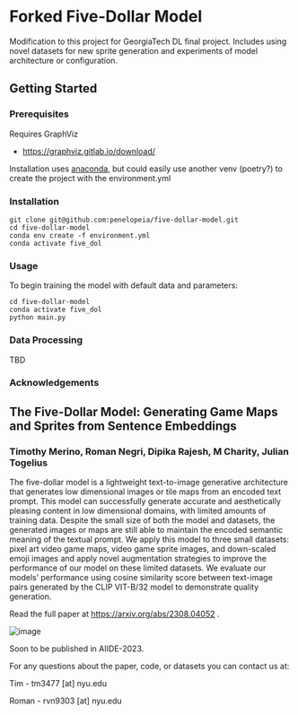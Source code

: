 # Forked Five-Dollar Model

Modification to this project for GeorgiaTech DL final project. Includes using novel datasets for new sprite generation and experiments of model architecture or configuration.

## Getting Started

### Prerequisites

Requires GraphViz

- https://graphviz.gitlab.io/download/

Installation uses [anaconda](https://www.anaconda.com/download), but could easily use another venv (poetry?) to create the project with the environment.yml

### Installation

```
git clone git@github.com:penelopeia/five-dollar-model.git
cd five-dollar-model
conda env create -f environment.yml
conda activate five_dol
```

### Usage

To begin training the model with default data and parameters:

```
cd five-dollar-model
conda activate five_dol
python main.py
```

### Data Processing

TBD

### Acknowledgements

## The Five-Dollar Model: Generating Game Maps and Sprites from Sentence Embeddings

### Timothy Merino, Roman Negri, Dipika Rajesh, M Charity, Julian Togelius

The five-dollar model is a lightweight text-to-image generative architecture that generates low dimensional images or tile maps from an encoded text prompt. This model can successfully generate accurate and aesthetically pleasing content in low dimensional domains, with limited amounts of training data. Despite the small size of both the model and datasets, the generated images or maps are still able to maintain the encoded semantic meaning of the textual prompt. We apply this model to three small datasets: pixel art video game maps, video game sprite images, and down-scaled emoji images and apply novel augmentation strategies to improve the performance of our model on these limited datasets. We evaluate our models’ performance using cosine similarity score between text-image pairs generated by the CLIP VIT-B/32 model to demonstrate quality generation.

Read the full paper at https://arxiv.org/abs/2308.04052 .

![image](https://github.com/TimMerino1710/five-dollar-model/assets/83784750/ce4358ef-88b9-455f-8e3f-8e03825b7b8d)

Soon to be published in AIIDE-2023.

For any questions about the paper, code, or datasets you can contact us at:

Tim - tm3477 [at] nyu.edu

Roman - rvn9303 [at] nyu.edu
